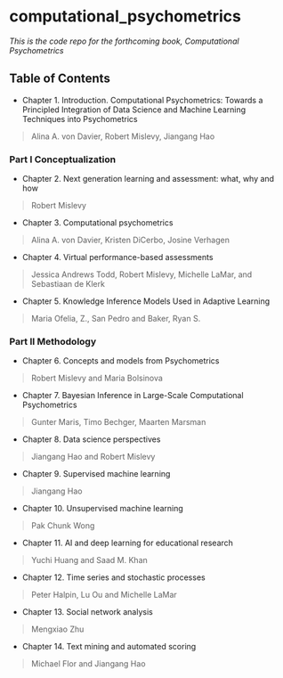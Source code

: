 # computational_psychometrics

*This is the code repo for the forthcoming book, Computational Psychometrics*

## Table of Contents

- Chapter 1. Introduction. Computational Psychometrics: Towards a Principled Integration of Data Science and Machine Learning Techniques into Psychometrics
> Alina A. von Davier, Robert Mislevy, Jiangang Hao

### Part I Conceptualization

- Chapter 2. Next generation learning and assessment: what, why and how
> Robert Mislevy

- Chapter 3. Computational psychometrics 
> Alina A. von Davier, Kristen DiCerbo, Josine Verhagen

- Chapter 4. Virtual performance-based assessments
> Jessica Andrews Todd, Robert Mislevy, Michelle LaMar, and Sebastiaan de Klerk

- Chapter 5. Knowledge Inference Models Used in Adaptive Learning
> Maria Ofelia, Z., San Pedro and Baker, Ryan S. 

### Part II Methodology

- Chapter 6. Concepts and models from Psychometrics
> Robert Mislevy and Maria Bolsinova

- Chapter 7. Bayesian Inference in Large-Scale Computational Psychometrics
> Gunter Maris, Timo Bechger, Maarten Marsman 

- Chapter 8. Data science perspectives
> Jiangang Hao and Robert Mislevy

- Chapter 9. Supervised machine learning 
> Jiangang Hao

- Chapter 10. Unsupervised machine learning
> Pak Chunk Wong

- Chapter 11. AI and deep learning for educational research
> Yuchi Huang and Saad M. Khan

- Chapter 12. Time series and stochastic processes 
> Peter Halpin, Lu Ou and Michelle LaMar

- Chapter 13. Social network analysis
> Mengxiao Zhu

- Chapter 14. Text mining and automated scoring 
> Michael Flor and Jiangang Hao


